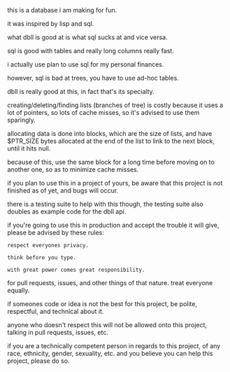 this is a database i am making for fun.

it was inspired by lisp and sql.

what dbll is good at is what sql sucks at and vice versa.

sql is good with tables and really long columns really fast.

i actually use plan to use sql for my personal finances.

however, sql is bad at trees, you have to use ad-hoc tables.

dbll is really good at this, in fact that's its specialty.

creating/deleting/finding lists (branches of tree) is costly because it uses a lot of pointers, so lots of cache misses, so it's advised to use them sparingly.

allocating data is done into blocks, which are the size of lists, and have $PTR_SIZE bytes allocated at the end of the list to link to the next block, until it hits null.

because of this, use the same block for a long time before moving on to another one, so as to minimize cache misses.

if you plan to use this in a project of yours, be aware that this project is not finished as of yet, and bugs will occur.

there is a testing suite to help with this though, the testing suite also doubles as example code for the dbll api.

if you're going to use this in production and accept the trouble it will give, please be advised by these rules:

 	respect everyones privacy.

 	think before you type.

 	with great power comes great responsibility.

for pull requests, issues, and other things of that nature. treat everyone equally.

if someones code or idea is not the best for this project, be polite, respectful, and technical about it.

anyone who doesn't respect this will not be allowed onto this project, talking in pull requests, issues, etc. 

if you are a technically competent person in regards to this project, of any race, ethnicity, gender, sexuality, etc. and you believe you can help this project, please do so.
